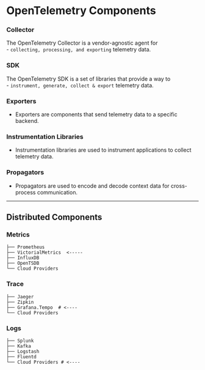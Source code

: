 # OpenTelemetry Components

### Collector
The OpenTelemetry Collector is a vendor-agnostic agent for        
     - `collecting, processing, and exporting` telemetry data.

### SDK
The OpenTelemetry SDK is a set of libraries that provide a way to    
     - `instrument, generate, collect & export` telemetry data.

### Exporters
- Exporters are components that send telemetry data to a specific backend.

### Instrumentation Libraries
- Instrumentation libraries are used to instrument applications to collect telemetry data.

### Propagators
- Propagators are used to encode and decode context data for cross-process communication.


---

## Distributed Components

### Metrics
```
├── Prometheus
├── VictorialMetrics  <-----
├── InfluxDB
├── OpenTSDB
└── Cloud Providers
```

### Trace
```
├── Jaeger
├── Zipkin
├── Grafana.Tempo  # <----
└── Cloud Providers
```

### Logs
```
├── Splunk
├── Kafka
├── Logstash
├── Fluentd
└── Cloud Providers # <----
```